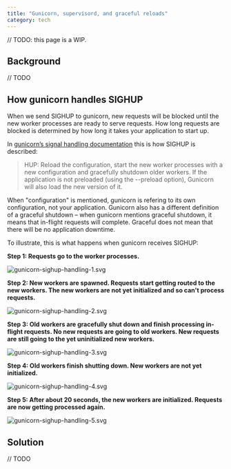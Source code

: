 ```yaml
---
title: "Gunicorn, supervisord, and graceful reloads"
category: tech
---
```


// TODO: this page is a WIP.

## Background

// TODO

## How gunicorn handles SIGHUP

When we send SIGHUP to gunicorn, new requests will be blocked until the new
worker processes are ready to serve requests. How long requests are blocked is
determined by how long it takes your application to start up.

In [gunicorn’s signal handling
documentation](https://docs.gunicorn.org/en/19.x/signals.html) this is how
SIGHUP is described:

> HUP: Reload the configuration, start the new worker processes with a new
> configuration and gracefully shutdown older workers. If the application is
> not preloaded (using the --preload option), Gunicorn will also load the new
> version of it.

When "configuration" is mentioned, gunicorn is refering to its own
configuration, not your application. Gunicorn also has a different definition
of a graceful shutdown – when gunicorn mentions graceful shutdown, it means
that in-flight requests will complete. Graceful does not mean that there will
be no application downtime.

To illustrate, this is what happens when gunicorn receives SIGHUP:

**Step 1: Requests go to the worker processes.**

![gunicorn-sighup-handling-1.svg](/resource/diagrams/gunicorn-sighup-handling-1.svg)

<!--
```dot render{"mode": "code-hidden", "filename": "gunicorn-sighup-handling-1.svg"}
digraph G {
    client -> "master A";
    "master A" -> "worker A.1";
    "master A" -> "worker A.2";
    "master A" -> "worker A.3";
    "master A" -> "worker A.4";
    "master A" -> "worker A.5";
}
```
-->

**Step 2: New workers are spawned. Requests start getting routed to the new
workers. The new workers are not yet initialized and so can't process
requests.**

![gunicorn-sighup-handling-2.svg](/resource/diagrams/gunicorn-sighup-handling-2.svg)

<!--
```dot render{"mode": "code-hidden", "filename": "gunicorn-sighup-handling-2.svg"}
digraph G {
    client -> "master A";
    "master A" -> "worker A.1";
    "master A" -> "worker A.2";
    "master A" -> "worker A.3";
    "master A" -> "worker A.4";
    "master A" -> "worker A.5";

    "worker A.6" [style=filled fillcolor=red];
    "worker A.7" [style=filled fillcolor=red];
    "worker A.8" [style=filled fillcolor=red];
    "worker A.9" [style=filled fillcolor=red];
    "worker A.10" [style=filled fillcolor=red];
    "master A" -> "worker A.6";
    "master A" -> "worker A.7";
    "master A" -> "worker A.8";
    "master A" -> "worker A.9";
    "master A" -> "worker A.10";
}
```
-->

**Step 3: Old workers are gracefully shut down and finish processing in-flight
requests. No new requests are going to old workers. New requests are still
going to the yet uninitialized new workers.**

![gunicorn-sighup-handling-3.svg](/resource/diagrams/gunicorn-sighup-handling-3.svg)

<!--
```dot render{"mode": "code-hidden", "filename": "gunicorn-sighup-handling-3.svg"}
digraph G {
    client -> "master A";
    "worker A.1";
    "worker A.2";
    "worker A.3";
    "worker A.4";
    "worker A.5";

    "worker A.6" [style=filled fillcolor=red];
    "worker A.7" [style=filled fillcolor=red];
    "worker A.8" [style=filled fillcolor=red];
    "worker A.9" [style=filled fillcolor=red];
    "worker A.10" [style=filled fillcolor=red];
    "master A" -> "worker A.6";
    "master A" -> "worker A.7";
    "master A" -> "worker A.8";
    "master A" -> "worker A.9";
    "master A" -> "worker A.10";
}
```
-->

**Step 4: Old workers finish shutting down. New workers are not yet
initialized.**

![gunicorn-sighup-handling-4.svg](/resource/diagrams/gunicorn-sighup-handling-4.svg)

<!--
```dot render{"mode": "code-hidden", "filename": "gunicorn-sighup-handling-4.svg"}
digraph G {
    client -> "master A";
    "worker A.6" [style=filled fillcolor=red];
    "worker A.7" [style=filled fillcolor=red];
    "worker A.8" [style=filled fillcolor=red];
    "worker A.9" [style=filled fillcolor=red];
    "worker A.10" [style=filled fillcolor=red];
    "master A" -> "worker A.6";
    "master A" -> "worker A.7";
    "master A" -> "worker A.8";
    "master A" -> "worker A.9";
    "master A" -> "worker A.10";
}
```
-->

**Step 5: After about 20 seconds, the new workers are initialized. Requests are
now getting processed again.**

![gunicorn-sighup-handling-5.svg](/resource/diagrams/gunicorn-sighup-handling-5.svg)

<!--
```dot render{"mode": "code-hidden", "filename": "gunicorn-sighup-handling-5.svg"}
digraph G {
    client -> "master A";
    "master A" -> "worker A.6";
    "master A" -> "worker A.7";
    "master A" -> "worker A.8";
    "master A" -> "worker A.9";
    "master A" -> "worker A.10";
}
```
-->

## Solution

// TODO

